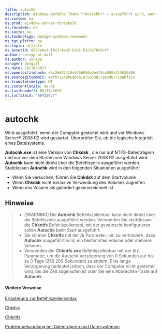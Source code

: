 ```yaml
---
title: autochk
description: Windows-Befehle Thema **Autochk** – ausgeführt wird, wenn der Computer gestartet wird und vor dem Windows Server zu starten, um zu überprüfen, ob die logische Integrität eines Dateisystems.
ms.custom: na
ms.prod: windows-server-threshold
ms.reviewer: na
ms.suite: na
ms.technology: manage-windows-commands
ms.tgt_pltfrm: na
ms.topic: article
ms.assetid: 8787e6a3-f023-4ea5-b2d1-61c6876d8aff
author: coreyp-at-msft
ms.author: coreyp
manager: dongill
ms.date: 10/16/2017
ms.openlocfilehash: e6c26d42410e5466950ede4f9aa059e315030588
ms.sourcegitcommit: eaf071249b6eb6b1a758b38579a2d87710abfb54
ms.translationtype: MT
ms.contentlocale: de-DE
ms.lasthandoff: 05/31/2019
ms.locfileid: "66435037"
---
```

# <a name="autochk"></a>autochk



Wird ausgeführt, wenn der Computer gestartet wird und vor Windows Server® 2008 R2 wird gestartet. Überprüfen Sie, ob die logische Integrität eines Dateisystems.

**Autochk.exe** ist eine Version von **Chkdsk** , die nur auf NTFS-Datenträgern und nur vor dem Starten von Windows Server 2008 R2 ausgeführt wird. **Autochk** kann nicht direkt über die Befehlszeile ausgeführt werden. Stattdessen **Autochk** wird in den folgenden Situationen ausgeführt:
-   Wenn Sie versuchen, führen Sie **Chkdsk** auf dem Startvolume
-   Wenn **Chkdsk** nicht exklusive Verwendung des Volumes zugreifen
-   Wenn das Volume als geändert gekennzeichnet ist

## <a name="remarks"></a>Hinweise

> -   [!WARNING]
>     Die **Autochk** Befehlszeilentool kann nicht direkt über die Befehlszeile ausgeführt werden. Verwenden Sie stattdessen die **Chkntfs** Befehlszeilentool, mit der gewünscht konfigurieren sollen **Autochk** beim Start ausgeführt.
> -   Sie können **Chkntfs** mit der **/x** Parameter, um zu verhindern, dass **Autochk** ausgeführt wird, ein bestimmtes Volume oder mehrere Volumes.
> -   Verwenden der **Chkntfs.exe** Befehlszeilentool mit der **/t /** Parameter, um die Autochk Verzögerung von 0 Sekunden auf bis zu 3 Tage (259.200 Sekunden) zu ändern. Eine lange Verzögerung bedeutet jedoch, dass der Computer nicht gestartet wird, bis die Zeit abgelaufen ist oder Sie eine Abbrechen-Taste auf **Autochk**.

#### <a name="additional-references"></a>Weitere Verweise

[Erläuterung zur Befehlszeilensyntax](command-line-syntax-key.md)

[Chkdsk](chkdsk.md)

[Chkntfs](chkntfs.md)

[Problembehandlung bei Datenträgern und Dateisystemen](https://go.microsoft.com/fwlink/?LinkId=4527)